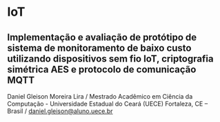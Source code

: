 # IoT
## Implementação e avaliação de protótipo de sistema de monitoramento de baixo custo utilizando dispositivos sem fio IoT, criptografia simétrica AES e protocolo de comunicação MQTT

Daniel Gleison Moreira Lira /
Mestrado Acadêmico em Ciência da Computação - Universidade Estadual do Ceará (UECE) Fortaleza, CE – Brasil /
daniel.gleison@aluno.uece.br 
